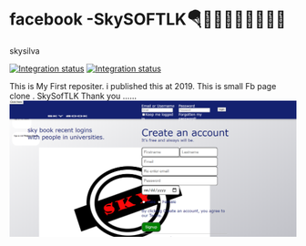 
# facebook -SkySOFTLK🪂👨🏾‍🎓👨🏽‍💻🤘🏻
skysilva

[![Integration status](https://app.rollout.io/badges/5de34cc645bc8a657df95b70)](https://app.rollout.io/app/5daff72bfc53991b2d910e6d/settings/info)
[![Integration status](https://app.rollout.io/badges/5de34cc645bc8a657df95b70)](https://app.rollout.io/app/5daff72bfc53991b2d910e6d/settings/info)

This is My First repositer. i published this at 2019. This is small Fb page clone .
SkySofTLK
Thank you ......
![Image](https://github.com/kavindyasinthasilva/facebook/blob/master/Screenshot/Screenshot%20(246).png)



